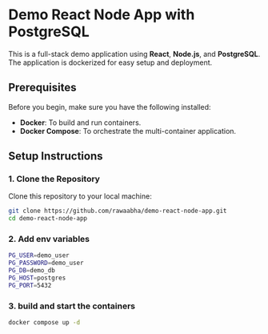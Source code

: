 # Demo React Node App with PostgreSQL

This is a full-stack demo application using **React**, **Node.js**, and **PostgreSQL**. The application is dockerized for easy setup and deployment.

## Prerequisites

Before you begin, make sure you have the following installed:

- **Docker**: To build and run containers.
- **Docker Compose**: To orchestrate the multi-container application.

## Setup Instructions

### 1. Clone the Repository

Clone this repository to your local machine:

```bash
git clone https://github.com/rawaabha/demo-react-node-app.git
cd demo-react-node-app
```
### 2. Add env variables

```bash
PG_USER=demo_user
PG_PASSWORD=demo_user
PG_DB=demo_db
PG_HOST=postgres
PG_PORT=5432
```

### 3. build and start the containers
 
```bash
docker compose up -d
```
